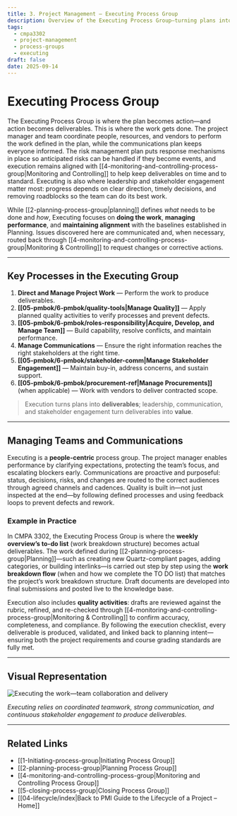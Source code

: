 ```yaml
---
title: 3. Project Management – Executing Process Group
description: Overview of the Executing Process Group—turning plans into deliverables through team enablement, communication, quality, and stakeholder engagement.
tags:
  - cmpa3302
  - project-management
  - process-groups
  - executing
draft: false
date: 2025-09-14
---
```

# Executing Process Group

The Executing Process Group is where the plan becomes action—and action becomes deliverables. This is where the work gets done. The project manager and team coordinate people, resources, and vendors to perform the work defined in the plan, while the communications plan keeps everyone informed. The risk management plan puts response mechanisms in place so anticipated risks can be handled if they become events, and execution remains aligned with [[4-monitoring-and-controlling-process-group|Monitoring and Controlling]] to help keep deliverables on time and to standard. Executing is also where leadership and stakeholder engagement matter most: progress depends on clear direction, timely decisions, and removing roadblocks so the team can do its best work.

While [[2-planning-process-group|planning]] defines *what* needs to be done and *how*, Executing focuses on **doing the work**, **managing performance**, and **maintaining alignment** with the baselines established in Planning. Issues discovered here are communicated and, when necessary, routed back through [[4-monitoring-and-controlling-process-group|Monitoring & Controlling]] to request changes or corrective actions.

---
## Key Processes in the Executing Group

1. **Direct and Manage Project Work** — Perform the work to produce deliverables.  
2. **[[05-pmbok/6-pmbok/quality-tools|Manage Quality]]** — Apply planned quality activities to verify processes and prevent defects.  
3. **[[05-pmbok/6-pmbok/roles-responsibility|Acquire, Develop, and Manage Team]]** — Build capability, resolve conflicts, and maintain performance.  
4. **Manage Communications** — Ensure the right information reaches the right stakeholders at the right time.  
5. **[[05-pmbok/6-pmbok/stakeholder-comm|Manage Stakeholder Engagement]]** — Maintain buy-in, address concerns, and sustain support.  
6. **[[05-pmbok/6-pmbok/procurement-ref|Manage Procurements]]** (when applicable) — Work with vendors to deliver contracted scope.  

> Execution turns plans into **deliverables**; leadership, communication, and stakeholder engagement turn deliverables into **value**.


---

## Managing Teams and Communications

Executing is a **people-centric** process group. The project manager enables performance by clarifying expectations, protecting the team’s focus, and escalating blockers early. Communications are proactive and purposeful: status, decisions, risks, and changes are routed to the correct audiences through agreed channels and cadences. Quality is built in—not just inspected at the end—by following defined processes and using feedback loops to prevent defects and rework.

### Example in Practice

In CMPA 3302, the Executing Process Group is where the **weekly overview’s to-do list** (work breakdown structure) becomes actual deliverables. The work defined during [[2-planning-process-group|Planning]]—such as creating new Quartz-compliant pages, adding categories, or building interlinks—is carried out step by step using the **work breakdown flow** (when and how we complete the TO DO list) that matches the project’s work breakdown structure. Draft documents are developed into final submissions and posted live to the knowledge base.

Execution also includes **quality activities**: drafts are reviewed against the rubric, refined, and re-checked through [[4-monitoring-and-controlling-process-group|Monitoring & Controlling]] to confirm accuracy, completeness, and compliance. By following the execution checklist, every deliverable is produced, validated, and linked back to planning intent—ensuring both the project requirements and course grading standards are fully met.

---

## Visual Representation

![Executing the work—team collaboration and delivery](exec.jpg)

*Executing relies on coordinated teamwork, strong communication, and continuous stakeholder engagement to produce deliverables.*

---

## Related Links

- [[1-Initiating-process-group|Initiating Process Group]]  
- [[2-planning-process-group|Planning Process Group]]  
- [[4-monitoring-and-controlling-process-group|Monitoring and Controlling Process Group]]  
- [[5-closing-process-group|Closing Process Group]]  
- [[04-lifecycle/index|Back to PMI Guide to the Lifecycle of a Project – Home]]
